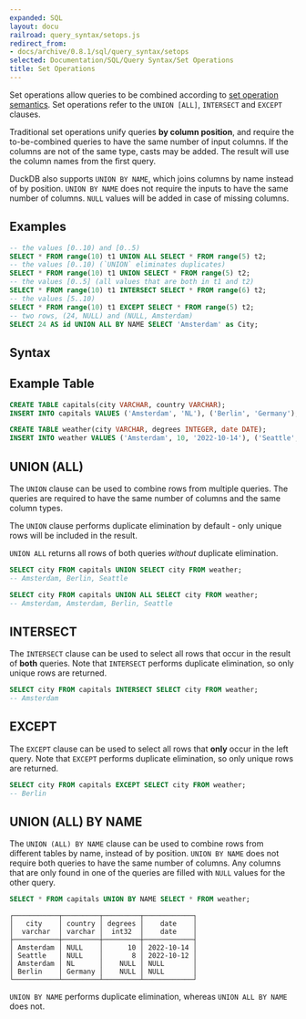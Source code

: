 ```yaml
---
expanded: SQL
layout: docu
railroad: query_syntax/setops.js
redirect_from:
- docs/archive/0.8.1/sql/query_syntax/setops
selected: Documentation/SQL/Query Syntax/Set Operations
title: Set Operations
---
```


Set operations allow queries to be combined according to [set operation semantics](https://en.wikipedia.org/wiki/Set_(mathematics)#Basic_operations). Set operations refer to the `UNION [ALL]`, `INTERSECT` and `EXCEPT` clauses.

Traditional set operations unify queries **by column position**, and require the to-be-combined queries to have the same number of input columns. If the columns are not of the same type, casts may be added.  The result will use the column names from the first query.

DuckDB also supports `UNION BY NAME`, which joins columns by name instead of by position. `UNION BY NAME` does not require the inputs to have the same number of columns. `NULL` values will be added in case of missing columns. 

## Examples
```sql
-- the values [0..10) and [0..5)
SELECT * FROM range(10) t1 UNION ALL SELECT * FROM range(5) t2;
-- the values [0..10) (`UNION` eliminates duplicates)
SELECT * FROM range(10) t1 UNION SELECT * FROM range(5) t2;
-- the values [0..5] (all values that are both in t1 and t2)
SELECT * FROM range(10) t1 INTERSECT SELECT * FROM range(6) t2;
-- the values [5..10)
SELECT * FROM range(10) t1 EXCEPT SELECT * FROM range(5) t2;
-- two rows, (24, NULL) and (NULL, Amsterdam)
SELECT 24 AS id UNION ALL BY NAME SELECT 'Amsterdam' as City;
```

## Syntax
<div id="rrdiagram"></div>

## Example Table
```sql
CREATE TABLE capitals(city VARCHAR, country VARCHAR);
INSERT INTO capitals VALUES ('Amsterdam', 'NL'), ('Berlin', 'Germany');

CREATE TABLE weather(city VARCHAR, degrees INTEGER, date DATE);
INSERT INTO weather VALUES ('Amsterdam', 10, '2022-10-14'), ('Seattle', 8, '2022-10-12');
```

## UNION (ALL)

The `UNION` clause can be used to combine rows from multiple queries. The queries are required to have the same number of columns and the same column types.

The `UNION` clause performs duplicate elimination by default - only unique rows will be included in the result.

`UNION ALL` returns all rows of both queries *without* duplicate elimination.

```sql
SELECT city FROM capitals UNION SELECT city FROM weather;
-- Amsterdam, Berlin, Seattle

SELECT city FROM capitals UNION ALL SELECT city FROM weather;
-- Amsterdam, Amsterdam, Berlin, Seattle
```

## INTERSECT

The `INTERSECT` clause can be used to select all rows that occur in the result of **both** queries. Note that `INTERSECT` performs duplicate elimination, so only unique rows are returned.

```sql
SELECT city FROM capitals INTERSECT SELECT city FROM weather;
-- Amsterdam
```

## EXCEPT

The `EXCEPT` clause can be used to select all rows that **only** occur in the left query. Note that `EXCEPT` performs duplicate elimination, so only unique rows are returned.

```sql
SELECT city FROM capitals EXCEPT SELECT city FROM weather;
-- Berlin
```

## UNION (ALL) BY NAME

The `UNION (ALL) BY NAME` clause can be used to combine rows from different tables by name, instead of by position. `UNION BY NAME` does not require both queries to have the same number of columns. Any columns that are only found in one of the queries are filled with `NULL` values for the other query.   

```sql
SELECT * FROM capitals UNION BY NAME SELECT * FROM weather;
```

```
┌───────────┬─────────┬─────────┬────────────┐
│   city    │ country │ degrees │    date    │
│  varchar  │ varchar │  int32  │    date    │
├───────────┼─────────┼─────────┼────────────┤
│ Amsterdam │ NULL    │      10 │ 2022-10-14 │
│ Seattle   │ NULL    │       8 │ 2022-10-12 │
│ Amsterdam │ NL      │    NULL │ NULL       │
│ Berlin    │ Germany │    NULL │ NULL       │
└───────────┴─────────┴─────────┴────────────┘
```

`UNION BY NAME` performs duplicate elimination, whereas `UNION ALL BY NAME` does not.